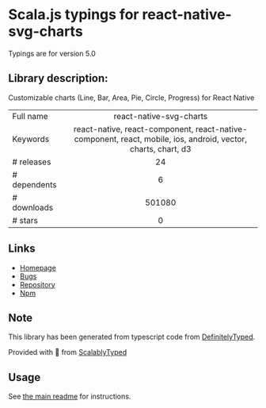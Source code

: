 
# Scala.js typings for react-native-svg-charts

Typings are for version 5.0

## Library description:
Customizable charts (Line, Bar, Area, Pie, Circle, Progress) for React Native

|                    |                 |
| ------------------ | :-------------: |
| Full name          | react-native-svg-charts |
| Keywords           | react-native, react-component, react-native-component, react, mobile, ios, android, vector, charts, chart, d3 |
| # releases         | 24 |
| # dependents       | 6 |
| # downloads        | 501080 |
| # stars            | 0 |

## Links
- [Homepage](https://github.com/JesperLekland/react-native-svg-charts)
- [Bugs](https://github.com/JesperLekland/react-native-svg-charts/issues)
- [Repository](https://github.com/JesperLekland/react-native-svg-charts)
- [Npm](https://www.npmjs.com/package/react-native-svg-charts)
    


## Note
This library has been generated from typescript code from [DefinitelyTyped](https://definitelytyped.org).

Provided with :purple_heart: from [ScalablyTyped](https://github.com/oyvindberg/ScalablyTyped)

## Usage
See [the main readme](../../readme.md) for instructions.


